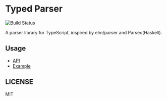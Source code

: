 # Typed Parser

[![Build Status](https://travis-ci.org/jinjor/typed-parser.svg)](https://travis-ci.org/jinjor/typed-parser)

A parser library for TypeScript, inspired by elm/parser and Parsec(Haskell).

## Usage

- [API](https://jinjor.github.io/typed-parser/)
- [Example](./test/example.ts)

## LICENSE

MIT
